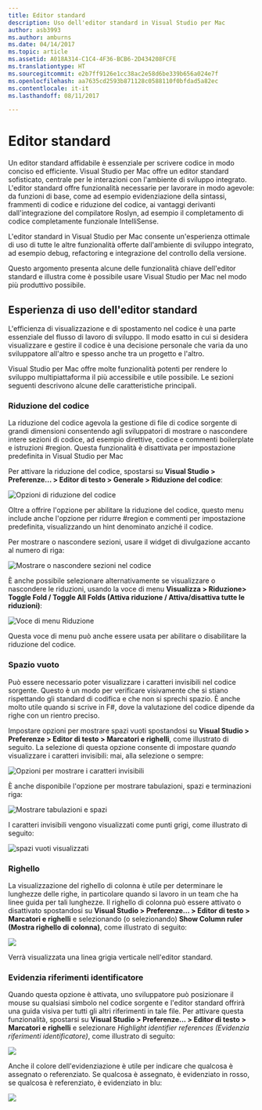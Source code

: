 ```yaml
---
title: Editor standard
description: Uso dell'editor standard in Visual Studio per Mac
author: asb3993
ms.author: amburns
ms.date: 04/14/2017
ms.topic: article
ms.assetid: A018A314-C1C4-4F36-BCB6-2D434208FCFE
ms.translationtype: HT
ms.sourcegitcommit: e2b7ff9126e1cc38ac2e58d6be339b656a024e7f
ms.openlocfilehash: aa7635cd2593b871128c0588110f0bfdad5a82ec
ms.contentlocale: it-it
ms.lasthandoff: 08/11/2017

---
```


# <a name="source-editor"></a>Editor standard

Un editor standard affidabile è essenziale per scrivere codice in modo conciso ed efficiente. Visual Studio per Mac offre un editor standard sofisticato, centrale per le interazioni con l'ambiente di sviluppo integrato. L'editor standard offre funzionalità necessarie per lavorare in modo agevole: da funzioni di base, come ad esempio evidenziazione della sintassi, frammenti di codice e riduzione del codice, ai vantaggi derivanti dall'integrazione del compilatore Roslyn, ad esempio il completamento di codice completamente funzionale IntelliSense.

L'editor standard in Visual Studio per Mac consente un'esperienza ottimale di uso di tutte le altre funzionalità offerte dall'ambiente di sviluppo integrato, ad esempio debug, refactoring e integrazione del controllo della versione.

Questo argomento presenta alcune delle funzionalità chiave dell'editor standard e illustra come è possibile usare Visual Studio per Mac nel modo più produttivo possibile.

## <a name="the-source-editor-experience"></a>Esperienza di uso dell'editor standard

L'efficienza di visualizzazione e di spostamento nel codice è una parte essenziale del flusso di lavoro di sviluppo. Il modo esatto in cui si desidera visualizzare e gestire il codice è una decisione personale che varia da uno sviluppatore all'altro e spesso anche tra un progetto e l'altro.

Visual Studio per Mac offre molte funzionalità potenti per rendere lo sviluppo multipiattaforma il più accessibile e utile possibile. Le sezioni seguenti descrivono alcune delle caratteristiche principali.


### <a name="code-folding"></a>Riduzione del codice

La riduzione del codice agevola la gestione di file di codice sorgente di grandi dimensioni consentendo agli sviluppatori di mostrare o nascondere intere sezioni di codice, ad esempio direttive, codice e commenti boilerplate e istruzioni #region. Questa funzionalità è disattivata per impostazione predefinita in Visual Studio per Mac

Per attivare la riduzione del codice, spostarsi su **Visual Studio > Preferenze... > Editor di testo > Generale > Riduzione del codice**:

![Opzioni di riduzione del codice](media/source-editor-image1.png)

Oltre a offrire l'opzione per abilitare la riduzione del codice, questo menu include anche l'opzione per ridurre #region e commenti per impostazione predefinita, visualizzando un hint denominato anziché il codice.

Per mostrare o nascondere sezioni, usare il widget di divulgazione accanto al numero di riga:

 ![Mostrare o nascondere sezioni nel codice](media/source-editor-image2.png)

È anche possibile selezionare alternativamente se visualizzare o nascondere le riduzioni, usando la voce di menu **Visualizza > Riduzione> Toggle Fold / Toggle All Folds (Attiva riduzione / Attiva/disattiva tutte le riduzioni)**:

 ![Voce di menu Riduzione](media/source-editor-image19.png)

Questa voce di menu può anche essere usata per abilitare o disabilitare la riduzione del codice.

### <a name="white-space"></a>Spazio vuoto

Può essere necessario poter visualizzare i caratteri invisibili nel codice sorgente. Questo è un modo per verificare visivamente che si stiano rispettando gli standard di codifica e che non si sprechi spazio. È anche molto utile quando si scrive in F#, dove la valutazione del codice dipende da righe con un rientro preciso.

Impostare opzioni per mostrare spazi vuoti spostandosi su **Visual Studio > Preferenze > Editor di testo > Marcatori e righelli**, come illustrato di seguito. La selezione di questa opzione consente di impostare _quando_ visualizzare i caratteri invisibili: mai, alla selezione o sempre:

 ![Opzioni per mostrare i caratteri invisibili](media/source-editor-image3.png)

È anche disponibile l'opzione per mostrare tabulazioni, spazi e terminazioni riga:

 ![Mostrare tabulazioni e spazi](media/source-editor-image4.png)

 I caratteri invisibili vengono visualizzati come punti grigi, come illustrato di seguito:

 ![spazi vuoti visualizzati](media/source-editor-image22.png)


### <a name="ruler"></a>Righello

La visualizzazione del righello di colonna è utile per determinare le lunghezze delle righe, in particolare quando si lavoro in un team che ha linee guida per tali lunghezze. Il righello di colonna può essere attivato o disattivato spostandosi su **Visual Studio > Preferenze... > Editor di testo > Marcatori e righelli** e selezionando (o selezionando) **Show Column ruler (Mostra righello di colonna)**, come illustrato di seguito:

 ![](media/source-editor-image5.png)

 Verrà visualizzata una linea grigia verticale nell'editor standard.


### <a name="highlight-identifier-references"></a>Evidenzia riferimenti identificatore

Quando questa opzione è attivata, uno sviluppatore può posizionare il mouse su qualsiasi simbolo nel codice sorgente e l'editor standard offrirà una guida visiva per tutti gli altri riferimenti in tale file. Per attivare questa funzionalità, spostarsi su **Visual Studio > Preferenze... > Editor di testo > Marcatori e righelli** e selezionare _Highlight identifier references (Evidenzia riferimenti identificatore)_, come illustrato di seguito:

![](media/source-editor-image6.png)

Anche il colore dell'evidenziazione è utile per indicare che qualcosa è assegnato o referenziato. Se qualcosa è assegnato, è evidenziato in rosso, se qualcosa è referenziato, è evidenziato in blu:

![](media/source-editor-image7.png)




